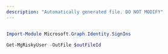```yaml
---
description: "Automatically generated file. DO NOT MODIFY"
---
```


```powershell

Import-Module Microsoft.Graph.Identity.SignIns

Get-MgRiskyUser -OutFile $outFileId

```